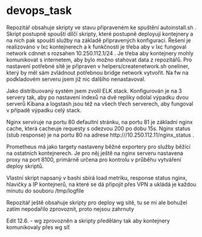 # devops_task

Repozitář obsahuje skripty ve stavu připraveném ke spuštění autoinstall.sh . Skript postupně spouští dílčí skripty, které postupně deployují kontejnery a na nich pak spouští služby na základě připravených konfigurací.
Řešení je realizováno v lxc kontejnerech a k funkčnosti je třeba aby v lxc fungoval network cdnnet s rozsahen 10.250.112.1/24 . Je třeba aby kontejnery mohly komunikovat s internetem, aby bylo možno stahovat data z repozitářů.
Pro nastavení potřebné sítě je připraven v helpers/createnetwork.sh oneliner, který by měl sám zvládnout potřebnou bridge network vytvořit. Na fw na podkladovém serveru jsem již nic dalšího nenastavoval.

Jako distribuovaný systém jsem zvolil ELK stack. Konfigurován je na 3 servery tak, aby po nastavení indexů na dvě repliky odolal výpadku dvou serverů Kibana a logstash jsou též na všech třech serverech, aby fungoval v případě výpadku celý stack.

Nginx servíruje na portu 80 defaultní stránku, na portu 81 je základní nginx cache, která cacheuje requesty s odezvou 200 po dobu 15s. Nginx status (stub response) je na portu 80 na adrese http:///10.250.112.11/nginx_status .

Prometheus má jako targety nastaveny běžné exportery pro služby běžící na ostatních kontejnerech. Je pro něj ještě na nginx serveru nastavena proxy na port 8100, primárně určena pro kontrolu v průběhu vytváření deploy skriptů.

Vlastní skript napsaný v bashi sbírá load metriku, response status nginx, hlavičky a IP kontejnerů, na které se dá připojit přes VPN a ukládá je každou minutu do souboru /tmp/logfile

Repozitář ještě obsahuje skripty pro deploy wg sítě, tu se mi ale bohužel zatím nepodařilo zprovoznit, proto nejsou zahrnuty

Edit 12.6. - wg zprovozněn a skripty předělány tak aby kontejnery komunikovaly přes wg síť
